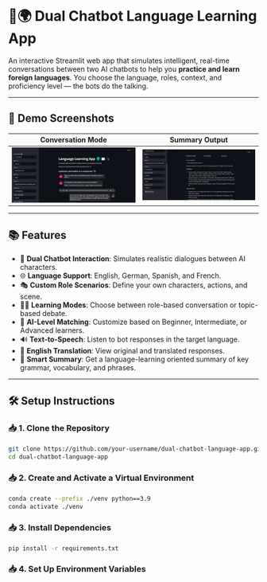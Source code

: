 # 🧠🌍 Dual Chatbot Language Learning App

An interactive Streamlit web app that simulates intelligent, real-time conversations between two AI chatbots to help you **practice and learn foreign languages**. You choose the language, roles, context, and proficiency level — the bots do the talking.

---

## 📸 Demo Screenshots

| Conversation Mode | Summary Output |
|-------------------|----------------|
| ![Chat UI](screenshots/chat_ui.jpg) | ![Summary UI](screenshots/summary_ui.jpg) |


---

## 📚 Features

- 🤖 **Dual Chatbot Interaction**: Simulates realistic dialogues between AI characters.
- 🌐 **Language Support**: English, German, Spanish, and French.
- 🎭 **Custom Role Scenarios**: Define your own characters, actions, and scene.
- 🧑‍🏫 **Learning Modes**: Choose between role-based conversation or topic-based debate.
- 🧠 **AI-Level Matching**: Customize based on Beginner, Intermediate, or Advanced learners.
- 🔊 **Text-to-Speech**: Listen to bot responses in the target language.
- 🔄 **English Translation**: View original and translated responses.
- 📝 **Smart Summary**: Get a language-learning oriented summary of key grammar, vocabulary, and phrases.

---

## 🛠 Setup Instructions

### 📥 1. Clone the Repository

```bash
git clone https://github.com/your-username/dual-chatbot-language-app.git
cd dual-chatbot-language-app
```

### 📥 2. Create and Activate a Virtual Environment

```bash
conda create --prefix ./venv python==3.9
conda activate ./venv
```

### 📥 3. Install Dependencies
```bash
pip install -r requirements.txt
```

### 📥 4. Set Up Environment Variables



